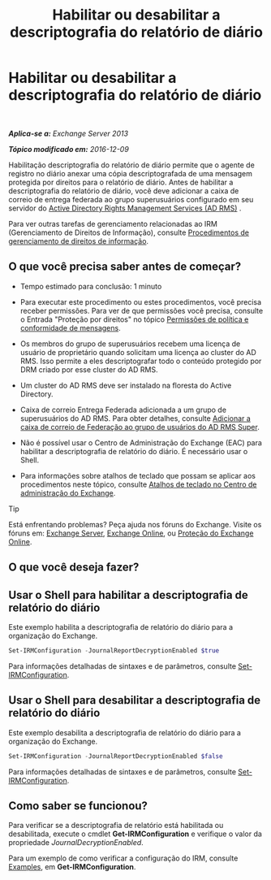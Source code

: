 ﻿---
title: 'Habilitar ou desabilitar a descriptografia do relatório de diário'
TOCTitle: Habilitar ou desabilitar a descriptografia do relatório de diário
ms:assetid: 1dedbe73-2c1a-4b14-8799-5091aaec7965
ms:mtpsurl: https://technet.microsoft.com/pt-br/library/Dd638092(v=EXCHG.150)
ms:contentKeyID: 50485084
ms.date: 05/22/2018
mtps_version: v=EXCHG.150
ms.translationtype: MT
---

# Habilitar ou desabilitar a descriptografia do relatório de diário

 

_**Aplica-se a:** Exchange Server 2013_

_**Tópico modificado em:** 2016-12-09_

Habilitação descriptografia do relatório de diário permite que o agente de registro no diário anexar uma cópia descriptografada de uma mensagem protegida por direitos para o relatório de diário. Antes de habilitar a descriptografia do relatório de diário, você deve adicionar a caixa de correio de entrega federada ao grupo superusuários configurado em seu servidor do [Active Directory Rights Management Services (AD RMS)](https://technet.microsoft.com/en-us/library/hh831364.aspx) .

Para ver outras tarefas de gerenciamento relacionadas ao IRM (Gerenciamento de Direitos de Informação), consulte [Procedimentos de gerenciamento de direitos de informação](information-rights-management-procedures-exchange-2013-help.md).

## O que você precisa saber antes de começar?

  - Tempo estimado para conclusão: 1 minuto

  - Para executar este procedimento ou estes procedimentos, você precisa receber permissões. Para ver de que permissões você precisa, consulte o Entrada "Proteção por direitos" no tópico [Permissões de política e conformidade de mensagens](messaging-policy-and-compliance-permissions-exchange-2013-help.md).

  - Os membros do grupo de superusuários recebem uma licença de usuário de proprietário quando solicitam uma licença ao cluster do AD RMS. Isso permite a eles descriptografar todo o conteúdo protegido por DRM criado por esse cluster do AD RMS.

  - Um cluster do AD RMS deve ser instalado na floresta do Active Directory.

  - Caixa de correio Entrega Federada adicionada a um grupo de superusuários do AD RMS. Para obter detalhes, consulte [Adicionar a caixa de correio de Federação ao grupo de usuários do AD RMS Super](add-the-federation-mailbox-to-the-ad-rms-super-users-group-exchange-2013-help.md).

  - Não é possível usar o Centro de Administração do Exchange (EAC) para habilitar a descriptografia de relatório do diário. É necessário usar o Shell.

  - Para informações sobre atalhos de teclado que possam se aplicar aos procedimentos neste tópico, consulte [Atalhos de teclado no Centro de administração do Exchange](keyboard-shortcuts-in-the-exchange-admin-center-exchange-online-protection-help.md).


> [!TIP]
> Está enfrentando problemas? Peça ajuda nos fóruns do Exchange. Visite os fóruns em: <A href="https://go.microsoft.com/fwlink/p/?linkid=60612">Exchange Server</A>, <A href="https://go.microsoft.com/fwlink/p/?linkid=267542">Exchange Online</A>, ou <A href="https://go.microsoft.com/fwlink/p/?linkid=285351">Proteção do Exchange Online</A>.



## O que você deseja fazer?

## Usar o Shell para habilitar a descriptografia de relatório do diário

Este exemplo habilita a descriptografia de relatório do diário para a organização do Exchange.

```powershell
Set-IRMConfiguration -JournalReportDecryptionEnabled $true
```

Para informações detalhadas de sintaxes e de parâmetros, consulte [Set-IRMConfiguration](https://technet.microsoft.com/pt-br/library/dd979792\(v=exchg.150\)).

## Usar o Shell para desabilitar a descriptografia de relatório do diário

Este exemplo desabilita a descriptografia de relatório do diário para a organização do Exchange.

```powershell
Set-IRMConfiguration -JournalReportDecryptionEnabled $false
```

Para informações detalhadas de sintaxes e de parâmetros, consulte [Set-IRMConfiguration](https://technet.microsoft.com/pt-br/library/dd979792\(v=exchg.150\)).

## Como saber se funcionou?

Para verificar se a descriptografia de relatório está habilitada ou desabilitada, execute o cmdlet **Get-IRMConfiguration** e verifique o valor da propriedade *JournalDecryptionEnabled*.

Para um exemplo de como verificar a configuração do IRM, consulte [Examples](https://technet.microsoft.com/pt-br/e1821219-fe18-4642-a9c2-58eb0aadd61a\(exchg.150\)#examples), em **Get-IRMConfiguration**.

